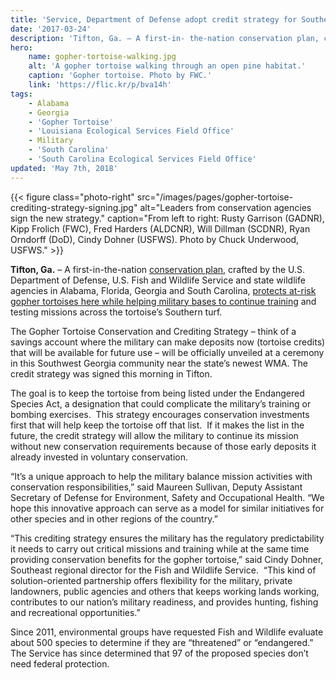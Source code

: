 ```yaml
---
title: 'Service, Department of Defense adopt credit strategy for Southeast installations benefiting gopher tortoise and other species'
date: '2017-03-24'
description: 'Tifton, Ga. – A first-in- the-nation conservation plan, crafted by the U.S. Department of Defense, U.S. Fish and Wildlife Service and state wildlife agencies in Alabama, Florida, Georgia and South Carolina, protects at-risk gopher tortoises here while helping military bases to continue training and testing missions across the tortoise’s Southern turf.'
hero:
    name: gopher-tortoise-walking.jpg
    alt: 'A gopher tortoise walking through an open pine habitat.'
    caption: 'Gopher tortoise. Photo by FWC.'
    link: 'https://flic.kr/p/bva14h'
tags:
    - Alabama
    - Georgia
    - 'Gopher Tortoise'
    - 'Louisiana Ecological Services Field Office'
    - Military
    - 'South Carolina'
    - 'South Carolina Ecological Services Field Office'
updated: 'May 7th, 2018'
---
```


{{< figure class="photo-right" src="/images/pages/gopher-tortoise-crediting-strategy-signing.jpg" alt="Leaders from conservation agencies sign the new strategy." caption="From left to right: Rusty Garrison (GADNR), Kipp Frolich (FWC), Fred Harders (ALDCNR), Will Dillman (SCDNR), Ryan Orndorff (DoD), Cindy Dohner (USFWS). Photo by Chuck Underwood, USFWS." >}}

**Tifton, Ga.** – A first-in-the-nation [conservation plan](/pdf/strategy/gopher-tortoise-conservation-and-crediting-strategy-department-of-defense.pdf), crafted by the U.S. Department of Defense, U.S. Fish and Wildlife Service and state wildlife agencies in Alabama, Florida, Georgia and South Carolina, [protects at-risk gopher tortoises here while helping military bases to continue training](/articles/protecting-military-readiness-and-the-iconic-gopher-tortoise-at-the-same-time/) and testing missions across the tortoise’s Southern turf.

The Gopher Tortoise Conservation and Crediting Strategy – think of a savings account where the military can make deposits now (tortoise credits) that will be available for future use – will be officially unveiled at a ceremony in this Southwest Georgia community near the state’s newest WMA. The credit strategy was signed this morning in Tifton.

The goal is to keep the tortoise from being listed under the Endangered Species Act, a designation that could complicate the military’s training or bombing exercises.  This strategy encourages conservation investments first that will help keep the tortoise off that list.  If it makes the list in the future, the credit strategy will allow the military to continue its mission without new conservation requirements because of those early deposits it already invested in voluntary conservation.

“It’s a unique approach to help the military balance mission activities with conservation responsibilities,” said Maureen Sullivan, Deputy Assistant Secretary of Defense for Environment, Safety and Occupational Health. “We hope this innovative approach can serve as a model for similar initiatives for other species and in other regions of the country.”

“This crediting strategy ensures the military has the regulatory predictability it needs to carry out critical missions and training while at the same time providing conservation benefits for the gopher tortoise,” said Cindy Dohner, Southeast regional director for the Fish and Wildlife Service.  “This kind of solution-oriented partnership offers flexibility for the military, private landowners, public agencies and others that keeps working lands working, contributes to our nation’s military readiness, and provides hunting, fishing and recreational opportunities.”

Since 2011, environmental groups have requested Fish and Wildlife evaluate about 500 species to determine if they are “threatened” or “endangered.” The Service has since determined that 97 of the proposed species don’t need federal protection.
